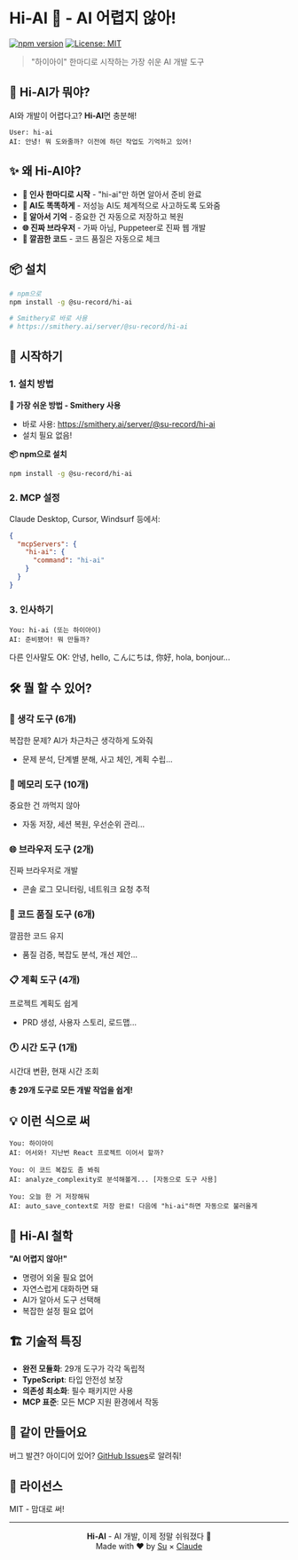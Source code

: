# Hi-AI 🤖 - AI 어렵지 않아!

[![npm version](https://badge.fury.io/js/@su-record%2Fhi-ai.svg)](https://www.npmjs.com/package/@su-record/hi-ai)
[![License: MIT](https://img.shields.io/badge/License-MIT-yellow.svg)](https://opensource.org/licenses/MIT)

> "하이아이" 한마디로 시작하는 가장 쉬운 AI 개발 도구

## 🎯 Hi-AI가 뭐야?

AI와 개발이 어렵다고? **Hi-AI**면 충분해!

```
User: hi-ai
AI: 안녕! 뭐 도와줄까? 이전에 하던 작업도 기억하고 있어!
```

## ✨ 왜 Hi-AI야?

- **🙌 인사 한마디로 시작** - "hi-ai"만 하면 알아서 준비 완료
- **🧠 AI도 똑똑하게** - 저성능 AI도 체계적으로 사고하도록 도와줌
- **💾 알아서 기억** - 중요한 건 자동으로 저장하고 복원
- **🌐 진짜 브라우저** - 가짜 아님, Puppeteer로 진짜 웹 개발
- **📏 깔끔한 코드** - 코드 품질은 자동으로 체크

## 📦 설치

```bash
# npm으로
npm install -g @su-record/hi-ai

# Smithery로 바로 사용
# https://smithery.ai/server/@su-record/hi-ai
```

## 🚀 시작하기

### 1. 설치 방법

**🎯 가장 쉬운 방법 - Smithery 사용**
- 바로 사용: https://smithery.ai/server/@su-record/hi-ai
- 설치 필요 없음!

**📦 npm으로 설치**
```bash
npm install -g @su-record/hi-ai
```

### 2. MCP 설정

Claude Desktop, Cursor, Windsurf 등에서:

```json
{
  "mcpServers": {
    "hi-ai": {
      "command": "hi-ai"
    }
  }
}
```

### 3. 인사하기

```
You: hi-ai (또는 하이아이)
AI: 준비됐어! 뭐 만들까?
```

다른 인사말도 OK: 안녕, hello, こんにちは, 你好, hola, bonjour...

## 🛠️ 뭘 할 수 있어?

### 🧠 생각 도구 (6개)
복잡한 문제? AI가 차근차근 생각하게 도와줘
- 문제 분석, 단계별 분해, 사고 체인, 계획 수립...

### 💾 메모리 도구 (10개)
중요한 건 까먹지 않아
- 자동 저장, 세션 복원, 우선순위 관리...

### 🌐 브라우저 도구 (2개)
진짜 브라우저로 개발
- 콘솔 로그 모니터링, 네트워크 요청 추적

### 📏 코드 품질 도구 (6개)
깔끔한 코드 유지
- 품질 검증, 복잡도 분석, 개선 제안...

### 📋 계획 도구 (4개)
프로젝트 계획도 쉽게
- PRD 생성, 사용자 스토리, 로드맵...

### 🕐 시간 도구 (1개)
시간대 변환, 현재 시간 조회

**총 29개 도구로 모든 개발 작업을 쉽게!**

## 💡 이런 식으로 써

```
You: 하이아이
AI: 어서와! 지난번 React 프로젝트 이어서 할까?

You: 이 코드 복잡도 좀 봐줘
AI: analyze_complexity로 분석해볼게... [자동으로 도구 사용]

You: 오늘 한 거 저장해둬
AI: auto_save_context로 저장 완료! 다음에 "hi-ai"하면 자동으로 불러올게
```

## 🎯 Hi-AI 철학

**"AI 어렵지 않아!"**

- 명령어 외울 필요 없어
- 자연스럽게 대화하면 돼
- AI가 알아서 도구 선택해
- 복잡한 설정 필요 없어

## 🏗️ 기술적 특징

- **완전 모듈화**: 29개 도구가 각각 독립적
- **TypeScript**: 타입 안전성 보장
- **의존성 최소화**: 필수 패키지만 사용
- **MCP 표준**: 모든 MCP 지원 환경에서 작동

## 🤝 같이 만들어요

버그 발견? 아이디어 있어? 
[GitHub Issues](https://github.com/su-record/hi-ai/issues)로 알려줘!

## 📄 라이선스

MIT - 맘대로 써!

---

<p align="center">
<strong>Hi-AI</strong> - AI 개발, 이제 정말 쉬워졌다 🚀<br>
Made with ❤️ by <a href="https://github.com/su-record">Su</a> × <a href="https://claude.ai">Claude</a>
</p>